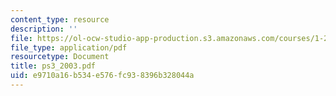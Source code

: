 ```yaml
---
content_type: resource
description: ''
file: https://ol-ocw-studio-app-production.s3.amazonaws.com/courses/1-224j-carrier-systems-fall-2003/e9710a16b534e576fc938396b328044a_ps3_2003.pdf
file_type: application/pdf
resourcetype: Document
title: ps3_2003.pdf
uid: e9710a16-b534-e576-fc93-8396b328044a
---
```

